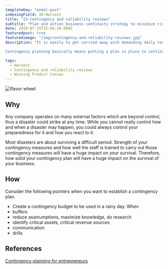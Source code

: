 ```yaml
---
templateKey: "model-post"
indexingField: 10-Harvest
title: "13-Contingency and reliability reviews"
subtitle: "Plan and action business continuity strategy to minimize risks, considering technical, market and environmental factors"
date: 2019-07-25T15:04:10.000Z
featuredpost: true
featuredimage: "/img/contingency-and-reliability-reviews.jpg"
description: "It is easily to get carried away with demanding daily tasks especially when you operate a growing business. However, contingency planning has to be a part of any business continuity process of a company. Worst could happen at any time and if not planned properly everything could be lost literally overnight.

Contingency planning basically means putting a plan in place to continue the business as much as normal in an event of an unplanned condition. Those who have proactively invested on such a plan are more likely to avoid a big disaster when a rainy day comes."

tags:
  - Harvest
  - Contingency and reliability reviews
  - Winning Product Canvas
---
```


![flavor wheel](/img/contingency-and-reliability-reviews.jpg)

## Why

Any company operates on many external factors which are beyond control, thus a disaster could strike at any time. While you cannot really control how and when a disaster may happen, you could always control your preparedness for it and how you react to it.

Most disasters are about surviving a difficult period. Strength of your contingency measures and how well the staff is trained to carry out those contingency measures will have a huge impact on your survival. Therefore, how solid your contingency plan will have a huge impact on the survival of your business.


## How

Consider the following pointers when you want to establish a contingency plan.
- Create a contingency budget to be used in a rainy day. When 
- buffers
- reduce assmumptions, maximize knowledge, do research
- identify critical assets, critical revenue sources
- communication
- drills

## References

[Contingency planning for entrepreneurs](https://minutehack.com/guides/contingency-planning-for-entrepreneurs)

